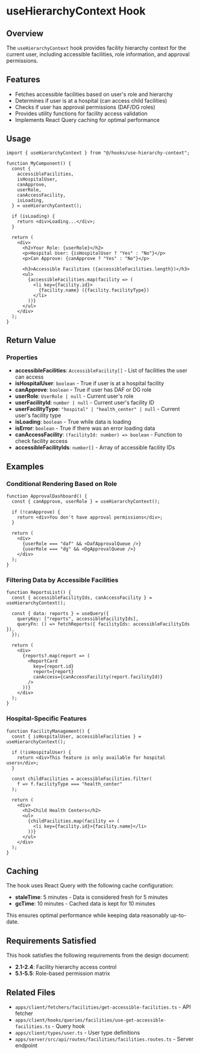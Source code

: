 # useHierarchyContext Hook

## Overview

The `useHierarchyContext` hook provides facility hierarchy context for the current user, including accessible facilities, role information, and approval permissions.

## Features

- Fetches accessible facilities based on user's role and hierarchy
- Determines if user is at a hospital (can access child facilities)
- Checks if user has approval permissions (DAF/DG roles)
- Provides utility functions for facility access validation
- Implements React Query caching for optimal performance

## Usage

```tsx
import { useHierarchyContext } from "@/hooks/use-hierarchy-context";

function MyComponent() {
  const {
    accessibleFacilities,
    isHospitalUser,
    canApprove,
    userRole,
    canAccessFacility,
    isLoading,
  } = useHierarchyContext();

  if (isLoading) {
    return <div>Loading...</div>;
  }

  return (
    <div>
      <h2>Your Role: {userRole}</h2>
      <p>Hospital User: {isHospitalUser ? "Yes" : "No"}</p>
      <p>Can Approve: {canApprove ? "Yes" : "No"}</p>
      
      <h3>Accessible Facilities ({accessibleFacilities.length})</h3>
      <ul>
        {accessibleFacilities.map(facility => (
          <li key={facility.id}>
            {facility.name} ({facility.facilityType})
          </li>
        ))}
      </ul>
    </div>
  );
}
```

## Return Value

### Properties

- **accessibleFacilities**: `AccessibleFacility[]` - List of facilities the user can access
- **isHospitalUser**: `boolean` - True if user is at a hospital facility
- **canApprove**: `boolean` - True if user has DAF or DG role
- **userRole**: `UserRole | null` - Current user's role
- **userFacilityId**: `number | null` - Current user's facility ID
- **userFacilityType**: `"hospital" | "health_center" | null` - Current user's facility type
- **isLoading**: `boolean` - True while data is loading
- **isError**: `boolean` - True if there was an error loading data
- **canAccessFacility**: `(facilityId: number) => boolean` - Function to check facility access
- **accessibleFacilityIds**: `number[]` - Array of accessible facility IDs

## Examples

### Conditional Rendering Based on Role

```tsx
function ApprovalDashboard() {
  const { canApprove, userRole } = useHierarchyContext();

  if (!canApprove) {
    return <div>You don't have approval permissions</div>;
  }

  return (
    <div>
      {userRole === "daf" && <DafApprovalQueue />}
      {userRole === "dg" && <DgApprovalQueue />}
    </div>
  );
}
```

### Filtering Data by Accessible Facilities

```tsx
function ReportsList() {
  const { accessibleFacilityIds, canAccessFacility } = useHierarchyContext();

  const { data: reports } = useQuery({
    queryKey: ["reports", accessibleFacilityIds],
    queryFn: () => fetchReports({ facilityIds: accessibleFacilityIds }),
  });

  return (
    <div>
      {reports?.map(report => (
        <ReportCard 
          key={report.id} 
          report={report}
          canAccess={canAccessFacility(report.facilityId)}
        />
      ))}
    </div>
  );
}
```

### Hospital-Specific Features

```tsx
function FacilityManagement() {
  const { isHospitalUser, accessibleFacilities } = useHierarchyContext();

  if (!isHospitalUser) {
    return <div>This feature is only available for hospital users</div>;
  }

  const childFacilities = accessibleFacilities.filter(
    f => f.facilityType === "health_center"
  );

  return (
    <div>
      <h2>Child Health Centers</h2>
      <ul>
        {childFacilities.map(facility => (
          <li key={facility.id}>{facility.name}</li>
        ))}
      </ul>
    </div>
  );
}
```

## Caching

The hook uses React Query with the following cache configuration:
- **staleTime**: 5 minutes - Data is considered fresh for 5 minutes
- **gcTime**: 10 minutes - Cached data is kept for 10 minutes

This ensures optimal performance while keeping data reasonably up-to-date.

## Requirements Satisfied

This hook satisfies the following requirements from the design document:

- **2.1-2.4**: Facility hierarchy access control
- **5.1-5.5**: Role-based permission matrix

## Related Files

- `apps/client/fetchers/facilities/get-accessible-facilities.ts` - API fetcher
- `apps/client/hooks/queries/facilities/use-get-accessible-facilities.ts` - Query hook
- `apps/client/types/user.ts` - User type definitions
- `apps/server/src/api/routes/facilities/facilities.routes.ts` - Server endpoint
